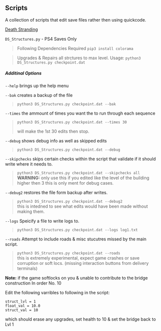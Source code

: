 ## Scripts

A collection of scripts that edit save files rather then using quickcode.

[Death Stranding](Death%20Stranding)  

`DS_Structures.py`  - PS4 Saves Only

> Following Dependencies Required
> `pip3 install colorama`

> Upgrades & Repairs all strctures to max level.
> Usage: `python3 DS_Structures.py checkpoint.dat`

##### Additinal Options

`--help` brings up the help menu

`--bak` creates a backup of the file

> `python3 DS_Structures.py checkpoint.dat --bak`

`--times` the ammount of times you want the to run through each sequence

> `python3 DS_Structures.py checkpoint.dat --times 30`
>
> will make the 1st 30 edits then stop.

`--debug` shows debug info as well as skipped edits

> `python3 DS_Structures.py checkpoint.dat --debug`

`--skipchecks` skips certain checks within the script that validate if it should write where it needs to.

> `python3 DS_Structures.py checkpoint.dat --skipchecks all`  
> **WARNING:** only use this if you edited like the level of the building higher then 3
> this is only ment for debug cases.

`--debug2` restores the file form backup after writes.

> `python3 DS_Structures.py checkpoint.dat --debug2`  
> this is intedned to see what edits would have been made without making them.

`--logs` Speicify a file to write logs to.

> `python3 DS_Structures.py checkpoint.dat --logs log1.txt`

`--roads` Attempt to include roads & misc stucutres missed by the main script.

> `python3 DS_Structures.py checkpoint.dat --roads`  
> this is extremely experimental, expect game crashes or save corruption or soft locs. (missing interaction buttons from delivery terminals)

**Note:** if the game softlocks on you & unable to contribute to the bridge construction In order No. 10

Edit the following varribles to following in the script:
```
struct_lvl = 1 
float_val = 10.0 
struct_val = 10
```

which should erase any upgrades, set health to 10 & set the bridge back to Lvl 1